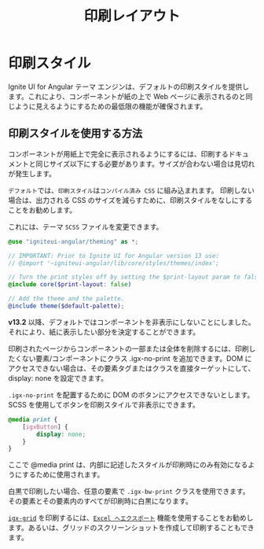 ﻿---
title: 印刷レイアウト
_description: 
_keywords: Ignite UI for Angular, UI コントロール, Angular ウィジェット, web ウィジェット, UI ウィジェット, Angular, ネイティブ Angular コンポーネント スイート, ネイティブ Angular コントロール, ネイティブ Angular コンポーネント ライブラリ、印刷スタイル、@media 印刷 
_language: ja
---

# 印刷スタイル
<p class="highlight">Ignite UI for Angular テーマ エンジンは、デフォルトの印刷スタイルを提供します。これにより、コンポーネントが紙の上で Web ページに表示されるのと同じように見えるようにするための最低限の機能が確保されます。</p>
<div class="divider--half"></div>

## 印刷スタイルを使用する方法

コンポーネントが用紙上で完全に表示されるようにするには、印刷するドキュメントと同じサイズ以下にする必要があります。サイズが合わない場合は見切れが発生します。

`デフォルト`では、`印刷スタイル`は`コンパイル済み CSS` に組み込まれます。
印刷しない場合は、出力される CSS のサイズを減らすために、印刷スタイルをなしにすることをお勧めします。
 
これには、テーマ `SCSS` ファイルを変更できます。
```scss
@use "igniteui-angular/theming" as *;

// IMPORTANT: Prior to Ignite UI for Angular version 13 use:
// @import '~igniteui-angular/lib/core/styles/themes/index';

// Turn the print styles off by setting the $print-layout param to false.
@include core($print-layout: false)

// Add the theme and the palette.
@include theme($default-palette);
```

**v13.2** 以降、デフォルトではコンポーネントを非表示にしないことにしました。それにより、紙に表示したい部分を決定することができます。   

印刷されたページからコンポーネントの一部または全体を削除するには、印刷したくない要素/コンポーネントにクラス .igx-no-print を追加できます。DOM にアクセスできない場合は、その要素タグまたはクラスを直接ターゲットにして、display: none を設定できます。

`.igx-no-print` を配置するために DOM のボタンにアクセスできないとします。
SCSS を使用してボタンを印刷スタイルで非表示にできます。
```scss
@media print {
    [igxButton] {
        display: none;
    }
}
```

ここで @media print は、内部に記述したスタイルが印刷時にのみ有効になるようにするために使用されます。

白黒で印刷したい場合、任意の要素で `.igx-bw-print` クラスを使用できます。その要素とその要素内のすべてが印刷時に白黒になります。

[`igx-grid`](../../grid/grid.md) を印刷するには、[`Excel へエクスポート`](../../grid/export-excel.md) 機能を使用することをお勧めします。あるいは、グリッドのスクリーンショットを作成して印刷することもできます。
